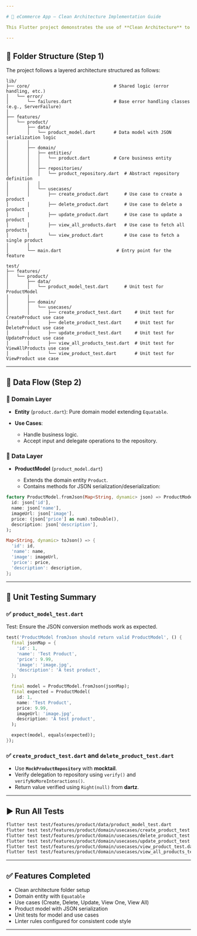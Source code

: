 ```yaml
---

# 🧱 eCommerce App – Clean Architecture Implementation Guide

This Flutter project demonstrates the use of **Clean Architecture** to build a scalable, maintainable, and testable eCommerce mobile application. It incorporates domain-driven design, separation of concerns, and test-driven development.

---
```


## 📁 Folder Structure (Step 1)

The project follows a layered architecture structured as follows:

```
lib/
├── core/                                # Shared logic (error handling, etc.)
│   └── error/
│       └── failures.dart                # Base error handling classes (e.g., ServerFailure)
│
├── features/
│   └── product/
│       ├── data/
│       │   └── product_model.dart       # Data model with JSON serialization logic
│       │
│       ├── domain/
│       │   ├── entities/
│       │   │   └── product.dart         # Core business entity
│       │   │
│       │   ├── repositories/
│       │   │   └── product_repository.dart  # Abstract repository definition
│       │   │
│       │   └── usecases/
│       │       ├── create_product.dart      # Use case to create a product
│       │       ├── delete_product.dart      # Use case to delete a product
│       │       ├── update_product.dart      # Use case to update a product
│       │       ├── view_all_products.dart   # Use case to fetch all products
│       │       └── view_product.dart        # Use case to fetch a single product
│       │
│       └── main.dart                     # Entry point for the feature

test/
├── features/
│   └── product/
│       ├── data/
│       │   └── product_model_test.dart      # Unit test for ProductModel
│       │
│       ├── domain/
│       │   └── usecases/
│       │       ├── create_product_test.dart     # Unit test for CreateProduct use case
│       │       ├── delete_product_test.dart     # Unit test for DeleteProduct use case
│       │       ├── update_product_test.dart     # Unit test for UpdateProduct use case
│       │       ├── view_all_products_test.dart  # Unit test for ViewAllProducts use case
│       │       └── view_product_test.dart       # Unit test for ViewProduct use case
```

---

## 🧠 Data Flow (Step 2)

### 📌 Domain Layer

* **Entity** (`product.dart`): Pure domain model extending `Equatable`.
* **Use Cases**:

  * Handle business logic.
  * Accept input and delegate operations to the repository.

### 📌 Data Layer

* **ProductModel** (`product_model.dart`)

  * Extends the domain entity `Product`.
  * Contains methods for JSON serialization/deserialization:

```dart
factory ProductModel.fromJson(Map<String, dynamic> json) => ProductModel(
  id: json['id'],
  name: json['name'],
  imageUrl: json['image'],
  price: (json['price'] as num).toDouble(),
  description: json['description'],
);

Map<String, dynamic> toJson() => {
  'id': id,
  'name': name,
  'image': imageUrl,
  'price': price,
  'description': description,
};
```

---

## 🧪 Unit Testing Summary

### ✅ `product_model_test.dart`

Test: Ensure the JSON conversion methods work as expected.

```dart
test('ProductModel fromJson should return valid ProductModel', () {
  final jsonMap = {
    'id': 1,
    'name': 'Test Product',
    'price': 9.99,
    'image': 'image.jpg',
    'description': 'A test product',
  };

  final model = ProductModel.fromJson(jsonMap);
  final expected = ProductModel(
    id: 1,
    name: 'Test Product',
    price: 9.99,
    imageUrl: 'image.jpg',
    description: 'A test product',
  );

  expect(model, equals(expected));
});
```

### ✅ `create_product_test.dart` and `delete_product_test.dart`

* Use **`MockProductRepository`** with **mocktail**.
* Verify delegation to repository using `verify()` and `verifyNoMoreInteractions()`.
* Return value verified using `Right(null)` from **dartz**.

---

## ▶️ Run All Tests

```bash
flutter test test/features/product/data/product_model_test.dart
flutter test test/features/product/domain/usecases/create_product_test.dart
flutter test test/features/product/domain/usecases/delete_product_test.dart
flutter test test/features/product/domain/usecases/update_product_test.dart
flutter test test/features/product/domain/usecases/view_product_test.dart
flutter test test/features/product/domain/usecases/view_all_products_test.dart
```

---

## ✅ Features Completed

* Clean architecture folder setup
* Domain entity with `Equatable`
* Use cases (Create, Delete, Update, View One, View All)
* Product model with JSON serialization
* Unit tests for model and use cases
* Linter rules configured for consistent code style

---
